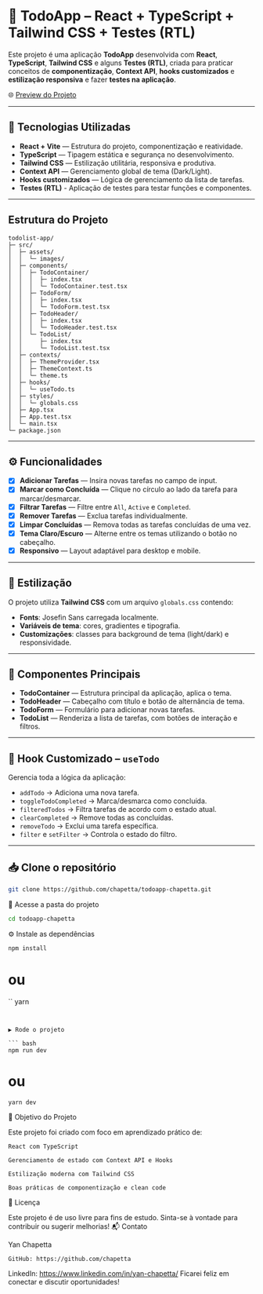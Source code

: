 # 📝 TodoApp  – React + TypeScript + Tailwind CSS + Testes (RTL)

Este projeto é uma aplicação **TodoApp** desenvolvida com **React**, **TypeScript**, **Tailwind CSS** e alguns **Testes (RTL)**, criada para praticar conceitos de **componentização**, **Context API**, **hooks customizados** e **estilização responsiva** e fazer **testes na aplicação**.

🌐 [Preview do Projeto](https://todoappchapetta.netlify.app/)

---

## 🚀 Tecnologias Utilizadas

- **React + Vite** — Estrutura do projeto, componentização e reatividade.
- **TypeScript** — Tipagem estática e segurança no desenvolvimento.
- **Tailwind CSS** — Estilização utilitária, responsiva e produtiva.
- **Context API** — Gerenciamento global de tema (Dark/Light).
- **Hooks customizados** — Lógica de gerenciamento da lista de tarefas.
- **Testes (RTL)** - Aplicação de testes para testar funções e componentes.

---

## Estrutura do Projeto

```plaintext
todolist-app/
├─ src/
│  ├─ assets/
│  │  └─ images/
│  ├─ components/
│  │  ├─ TodoContainer/
│  │  │  ├─ index.tsx
│  │  │  └─ TodoContainer.test.tsx
│  │  ├─ TodoForm/
│  │  │  ├─ index.tsx
│  │  │  └─ TodoForm.test.tsx
│  │  ├─ TodoHeader/
│  │  │  ├─ index.tsx
│  │  │  └─ TodoHeader.test.tsx
│  │  └─ TodoList/
│  │     ├─ index.tsx
│  │     └─ TodoList.test.tsx
│  ├─ contexts/
│  │  ├─ ThemeProvider.tsx
│  │  ├─ ThemeContext.ts
│  │  └─ theme.ts
│  ├─ hooks/
│  │  └─ useTodo.ts
│  ├─ styles/
│  │  └─ globals.css
│  ├─ App.tsx
│  ├─ App.test.tsx
│  └─ main.tsx
└─ package.json
``` 

---

## ⚙️ Funcionalidades

- [x] **Adicionar Tarefas** — Insira novas tarefas no campo de input.
- [x] **Marcar como Concluída** — Clique no círculo ao lado da tarefa para marcar/desmarcar.
- [x] **Filtrar Tarefas** — Filtre entre `All`, `Active` e `Completed`.
- [x] **Remover Tarefas** — Exclua tarefas individualmente.
- [x] **Limpar Concluídas** — Remova todas as tarefas concluídas de uma vez.
- [x] **Tema Claro/Escuro** — Alterne entre os temas utilizando o botão no cabeçalho.
- [x] **Responsivo** — Layout adaptável para desktop e mobile.

---

## 🎨 Estilização

O projeto utiliza **Tailwind CSS** com um arquivo `globals.css` contendo:

- **Fonts**: Josefin Sans carregada localmente.
- **Variáveis de tema**: cores, gradientes e tipografia.
- **Customizações**: classes para background de tema (light/dark) e responsividade.

---

## 🧩 Componentes Principais

- **TodoContainer** — Estrutura principal da aplicação, aplica o tema.
- **TodoHeader** — Cabeçalho com título e botão de alternância de tema.
- **TodoForm** — Formulário para adicionar novas tarefas.
- **TodoList** — Renderiza a lista de tarefas, com botões de interação e filtros.

---

## 🧠 Hook Customizado – `useTodo`

Gerencia toda a lógica da aplicação:

- `addTodo` → Adiciona uma nova tarefa.
- `toggleTodoCompleted` → Marca/desmarca como concluída.
- `filteredTodos` → Filtra tarefas de acordo com o estado atual.
- `clearCompleted` → Remove todas as concluídas.
- `removeTodo` → Exclui uma tarefa específica.
- `filter` e `setFilter` → Controla o estado do filtro.

---

## 📥 Clone o repositório

```bash
git clone https://github.com/chapetta/todoapp-chapetta.git
```


📂 Acesse a pasta do projeto

```bash
cd todoapp-chapetta
```
⚙️ Instale as dependências

```bash
npm install
```
# ou
``
yarn
```


▶️ Rode o projeto

``` bash
npm run dev
``` 
# ou
```
yarn dev
``` 


🎯 Objetivo do Projeto

Este projeto foi criado com foco em aprendizado prático de:

    React com TypeScript

    Gerenciamento de estado com Context API e Hooks

    Estilização moderna com Tailwind CSS

    Boas práticas de componentização e clean code

📜 Licença

Este projeto é de uso livre para fins de estudo. Sinta-se à vontade para contribuir ou sugerir melhorias!
📬 Contato

Yan Chapetta

    GitHub: https://github.com/chapetta

LinkedIn: https://www.linkedin.com/in/yan-chapetta/
Ficarei feliz em conectar e discutir oportunidades!
